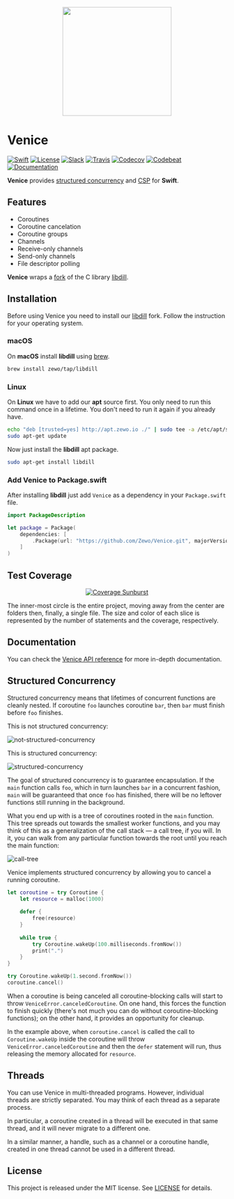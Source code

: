 <p align="center">
<img src="https://github.com/Zewo/Venice/blob/master/Images/header.png?raw=true" width="250" />
</p>

# Venice

[![Swift][swift-badge]][swift-url]
[![License][mit-badge]][mit-url]
[![Slack][slack-badge]][slack-url]
[![Travis][travis-badge]][travis-url]
[![Codecov][codecov-badge]][codecov-url]
[![Codebeat][codebeat-badge]][codebeat-url]
[![Documentation][docs-badge]][docs-url]

**Venice** provides [structured concurrency](http://libdill.org//structured-concurrency.html) and [CSP](https://en.wikipedia.org/wiki/Communicating_sequential_processes) for **Swift**.

## Features

- Coroutines
- Coroutine cancelation
- Coroutine groups
- Channels
- Receive-only channels
- Send-only channels
- File descriptor polling

**Venice** wraps a [fork](https://github.com/Zewo/libdill) of the C library [libdill](https://github.com/sustrik/libdill).

## Installation

Before using Venice you need to install our [libdill](https://github.com/Zewo/libdill) fork. Follow the instruction for your operating system.

### macOS

On **macOS** install **libdill** using [brew](https://brew.sh).

```sh
brew install zewo/tap/libdill
```

### Linux

On **Linux** we have to add our **apt** source first. You only need to run this command once in a lifetime. You don't need to run it again if you already have.

```sh
echo "deb [trusted=yes] http://apt.zewo.io ./" | sudo tee -a /etc/apt/sources.list
sudo apt-get update
```

Now just install the **libdill** apt package.

```sh
sudo apt-get install libdill
```

### Add **Venice** to **Package.swift**

After installing **libdill** just add `Venice` as a dependency in your `Package.swift` file.

```swift
import PackageDescription

let package = Package(
    dependencies: [
        .Package(url: "https://github.com/Zewo/Venice.git", majorVersion: 0, minor: 19)
    ]
)
```

## Test Coverage

<p align="center">
    <a href="https://codecov.io/gh/Zewo/Venice"><img src="https://codecov.io/gh/Zewo/Venice/branch/master/graphs/sunburst.svg" alt="Coverage Sunburst"/></a>
</p>

The inner-most circle is the entire project, moving away from the center are folders then, finally, a single file. The size and color of each slice is represented by the number of statements and the coverage, respectively.

## Documentation

You can check the [Venice API reference](http://zewo.github.io/Venice/) for more in-depth documentation.

## Structured Concurrency

Structured concurrency means that lifetimes of concurrent functions are cleanly nested. If coroutine `foo` launches coroutine `bar`, then `bar` must finish before `foo` finishes.

This is not structured concurrency:

![not-structured-concurrency](http://libdill.org/index1.jpeg "Not Structured Concurrency")

This is structured concurrency:

![structured-concurrency](http://libdill.org/index2.jpeg "Structured Concurrency")

The goal of structured concurrency is to guarantee encapsulation. If the `main` function calls `foo`, which in turn launches `bar` in a concurrent fashion, `main` will be guaranteed that once `foo` has finished, there will be no leftover functions still running in the background.

What you end up with is a tree of coroutines rooted in the `main` function. This tree spreads out towards the smallest worker functions, and you may think of this as a generalization of the call stack — a call tree, if you will. In it, you can walk from any particular function towards the root until you reach the main function:

![call-tree](http://libdill.org/index3.jpeg "Call Tree")

Venice implements structured concurrency by allowing you to cancel a running coroutine.

```swift
let coroutine = try Coroutine {
    let resource = malloc(1000)
    
    defer {
        free(resource)
    }
    
    while true {
        try Coroutine.wakeUp(100.milliseconds.fromNow())
        print(".")
    }
}

try Coroutine.wakeUp(1.second.fromNow())
coroutine.cancel()
```

 When a coroutine is being canceled all coroutine-blocking calls will start to throw `VeniceError.canceledCoroutine`. On one hand, this forces the function to finish quickly (there's not much you can do without coroutine-blocking functions); on the other hand, it provides an opportunity for cleanup.

In the example above, when `coroutine.cancel` is called the call to `Coroutine.wakeUp` inside the coroutine will throw `VeniceError.canceledCoroutine` and then the `defer` statement will run, thus releasing the memory allocated for `resource`.

## Threads

You can use Venice in multi-threaded programs. However, individual threads are strictly separated. You may think of each thread as a separate process.

In particular, a coroutine created in a thread will be executed in that same thread, and it will never migrate to a different one.

In a similar manner, a handle, such as a channel or a coroutine handle, created in one thread cannot be used in a different thread.

## License

This project is released under the MIT license. See [LICENSE](LICENSE) for details.

[swift-badge]: https://img.shields.io/badge/Swift-3.1-orange.svg?style=flat
[swift-url]: https://swift.org

[mit-badge]: https://img.shields.io/badge/License-MIT-blue.svg?style=flat
[mit-url]: https://tldrlegal.com/license/mit-license

[slack-image]: http://s13.postimg.org/ybwy92ktf/Slack.png
[slack-badge]: https://zewo-slackin.herokuapp.com/badge.svg
[slack-url]: http://slack.zewo.io

[travis-badge]: https://travis-ci.org/Zewo/Venice.svg?branch=master
[travis-url]: https://travis-ci.org/Zewo/Venice

[codecov-badge]: https://codecov.io/gh/Zewo/Venice/branch/master/graph/badge.svg
[codecov-url]: https://codecov.io/gh/Zewo/Venice

[codebeat-badge]: https://codebeat.co/badges/bd12fff5-d499-4636-83e6-d4edf89585c5
[codebeat-url]: https://codebeat.co/projects/github-com-zewo-venice

[docs-badge]: http://zewo.github.io/Venice/badge.svg
[docs-url]: http://zewo.github.io/Venice
